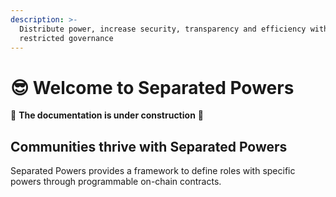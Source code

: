 ```yaml
---
description: >-
  Distribute power, increase security, transparency and efficiency with role
  restricted governance
---
```


# 😎 Welcome to Separated Powers



🚧 **The documentation is under construction** 🚧



## Communities thrive with Separated Powers

Separated Powers provides a framework to define roles with specific powers through programmable on-chain contracts.&#x20;

